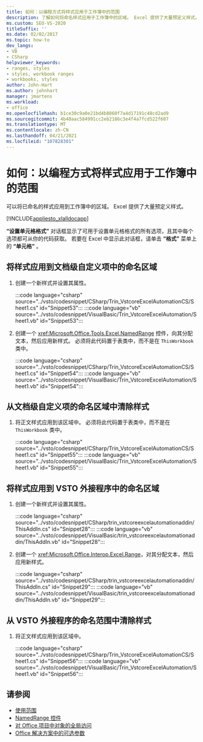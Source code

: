 ```yaml
---
title: 如何：以编程方式将样式应用于工作簿中的范围
description: 了解如何将命名样式应用于工作簿中的区域。 Excel 提供了大量预定义样式。
ms.custom: SEO-VS-2020
titleSuffix: ''
ms.date: 02/02/2017
ms.topic: how-to
dev_langs:
- VB
- CSharp
helpviewer_keywords:
- ranges, styles
- styles, workbook ranges
- workbooks, styles
author: John-Hart
ms.author: johnhart
manager: jmartens
ms.workload:
- office
ms.openlocfilehash: b1ce30c9a0e21bd4b8860f7a4d17191c48cd2ad9
ms.sourcegitcommit: 4b40aac584991cc2eb2186c3e4f4a7fcd522f607
ms.translationtype: MT
ms.contentlocale: zh-CN
ms.lasthandoff: 04/21/2021
ms.locfileid: "107828301"
---
```

# <a name="how-to-programmatically-apply-styles-to-ranges-in-workbooks"></a>如何：以编程方式将样式应用于工作簿中的范围
  可以将已命名的样式应用到工作簿中的区域。 Excel 提供了大量预定义样式。

 [!INCLUDE[appliesto_xlalldocapp](../vsto/includes/appliesto-xlalldocapp-md.md)]

 **“设置单元格格式”** 对话框显示了可用于设置单元格格式的所有选项，且其中每个选项都可从你的代码获取。 若要在 Excel 中显示此对话框，请单击 **“格式”** 菜单上的 **“单元格”** 。

## <a name="to-apply-a-style-to-a-named-range-in-a-document-level-customization"></a>将样式应用到文档级自定义项中的命名区域

1. 创建一个新样式并设置其属性。

     :::code language="csharp" source="../vsto/codesnippet/CSharp/Trin_VstcoreExcelAutomationCS/Sheet1.cs" id="Snippet53":::
     :::code language="vb" source="../vsto/codesnippet/VisualBasic/Trin_VstcoreExcelAutomation/Sheet1.vb" id="Snippet53":::

2. 创建一个 <xref:Microsoft.Office.Tools.Excel.NamedRange> 控件，向其分配文本，然后应用新样式。 必须将此代码置于表类中，而不是在 `ThisWorkbook` 类中。

     :::code language="csharp" source="../vsto/codesnippet/CSharp/Trin_VstcoreExcelAutomationCS/Sheet1.cs" id="Snippet54":::
     :::code language="vb" source="../vsto/codesnippet/VisualBasic/Trin_VstcoreExcelAutomation/Sheet1.vb" id="Snippet54":::

## <a name="to-clear-a-style-from-a-named-range-in-a-document-level-customization"></a>从文档级自定义项的命名区域中清除样式

1. 将正文样式应用到该区域中。 必须将此代码置于表类中，而不是在 `ThisWorkbook` 类中。

     :::code language="csharp" source="../vsto/codesnippet/CSharp/Trin_VstcoreExcelAutomationCS/Sheet1.cs" id="Snippet55":::
     :::code language="vb" source="../vsto/codesnippet/VisualBasic/Trin_VstcoreExcelAutomation/Sheet1.vb" id="Snippet55":::

## <a name="to-apply-a-style-to-a-named-range-in-a-vsto-add-in"></a>将样式应用到 VSTO 外接程序中的命名区域

1. 创建一个新样式并设置其属性。

     :::code language="csharp" source="../vsto/codesnippet/CSharp/trin_vstcoreexcelautomationaddin/ThisAddIn.cs" id="Snippet28":::
     :::code language="vb" source="../vsto/codesnippet/VisualBasic/trin_vstcoreexcelautomationaddin/ThisAddIn.vb" id="Snippet28":::

2. 创建一个 <xref:Microsoft.Office.Interop.Excel.Range>，对其分配文本，然后应用新样式。

     :::code language="csharp" source="../vsto/codesnippet/CSharp/trin_vstcoreexcelautomationaddin/ThisAddIn.cs" id="Snippet29":::
     :::code language="vb" source="../vsto/codesnippet/VisualBasic/trin_vstcoreexcelautomationaddin/ThisAddIn.vb" id="Snippet29":::

## <a name="to-clear-a-style-from-a-named-range-in-a-vsto-add-in"></a>从 VSTO 外接程序的命名范围中清除样式

1. 将正文样式应用到该区域中。

     :::code language="csharp" source="../vsto/codesnippet/CSharp/Trin_VstcoreExcelAutomationCS/Sheet1.cs" id="Snippet56":::
     :::code language="vb" source="../vsto/codesnippet/VisualBasic/Trin_VstcoreExcelAutomation/Sheet1.vb" id="Snippet56":::

## <a name="see-also"></a>请参阅
- [使用范围](../vsto/working-with-ranges.md)
- [NamedRange 控件](../vsto/namedrange-control.md)
- [对 Office 项目中对象的全局访问](../vsto/global-access-to-objects-in-office-projects.md)
- [Office 解决方案中的可选参数](../vsto/optional-parameters-in-office-solutions.md)
